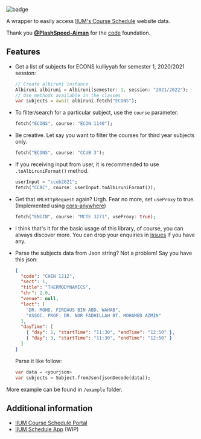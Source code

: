<!--
This README describes the package. If you publish this package to pub.dev,
this README's contents appear on the landing page for your package.

For information about how to write a good package README, see the guide for
[writing package pages](https://dart.dev/guides/libraries/writing-package-pages).

For general information about developing packages, see the Dart guide for
[creating packages](https://dart.dev/guides/libraries/create-library-packages)
and the Flutter guide for
[developing packages and plugins](https://flutter.dev/developing-packages).
-->

![badge](https://img.shields.io/pub/v/albiruni.svg)

A wrapper to easily access [IIUM's Course Schedule](https://albiruni.iium.edu.my/myapps/StudentOnline/schedule1.php) website data.

Thank you [**@PlashSpeed-Aiman**](https://github.com/PlashSpeed-Aiman) for the [code](https://github.com/PlashSpeed-Aiman/IIUMCourseScheduleApp) foundation.

## Features

<!-- TODO: List what your package can do. Maybe include images, gifs, or videos. -->

- Get a list of subjects for ECONS kulliyyah for semester 1, 2020/2021 session:

  ```dart
  // Create albiruni instance
  Albiruni albiruni = Albiruni(semester: 1, session: "2021/2022");
  // Use methods available in the classes
  var subjects = await albiruni.fetch("ECONS");
  ```

- To filter/search for a particular subject, use the `course` parameter.

  ```dart
  fetch("ECONS", course: "ECON 1140");
  ```

- Be creative. Let say you want to filter the courses for third year subjects only.

  ```dart
  fetch("ECONS", course: "CCUB 3");
  ```

- If you receiving input from user, it is recommended to use `.toAlbiruniFormat()` method.

  ```dart
  userInput = "ccub2621";
  fetch("CCAC", course: userInput.toAlbiruniFormat());
  ```

- Get that `XMLHttpRequest` again? Urgh. Fear no more, set `useProxy` to true. (Implemented using [cors-anywhere](https://github.com/Rob--W/cors-anywhere))

  ```dart
  fetch("ENGIN", course: "MCTE 3271", useProxy: true);
  ```

- I think that's it for the basic usage of this library, of course, you can always discover more. You can drop your enquiries in [issues](https://github.com/iqfareez/albiruni/issues) if you have any.

- Parse the subjects data from Json string? Not a problem!
  Say you have this json:
  ```json
  {
    "code": "CHEN 1212",
    "sect": 1,
    "title": "THERMODYNAMICS",
    "chr": 2.0,
    "venue": null,
    "lect": [
      "DR. MOHD. FIRDAUS BIN ABD. WAHAB",
      "ASSOC. PROF. DR. NOR FADHILLAH BT. MOHAMED AZMIN"
    ],
    "dayTime": [
      { "day": 1, "startTime": "11:30", "endTime": "12:50" },
      { "day": 3, "startTime": "11:30", "endTime": "12:50" }
    ]
  }
  ```
  Parse it like follow:
  ```dart
  var data = <yourjson>
  var subjects = Subject.fromJson(jsonDecode(data));
  ```

More example can be found in `/example` folder.

<!-- todo: tmbah ni nnti -->

<!-- List of available kulliyah:
   "AED", "BRIDG", "CFL", "CCAC", "EDUC", "ENGIN", "ECONS", "KICT", "IRKHS", "KLM", "LAWS"

   Refer to: https://albiruni.iium.edu.my/myapps/StudentOnline/schedule1.php -->

<!-- Letak table berkenaan parameters -->

## Additional information

- [IIUM Course Schedule Portal](https://albiruni.iium.edu.my/myapps/StudentOnline/schedule1.php)
- [IIUM Schedule App](https://iiumschedule.vercel.app) (WIP)
